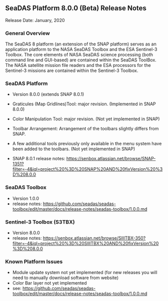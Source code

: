SeaDAS Platform 8.0.0 (Beta) Release Notes
--------------------------------

Release Date: January, 2020

### General Overview
The SeaDAS 8 platform (an extension of the SNAP platform) serves as an application platform to the NASA SeaDAS Toolbox 
and the ESA Sentinel-3 Toolbox.  The core elements of NASA SeaDAS science processing (both command line and GUI-based) 
are contained within the SeaDAS ToolBox. The NASA satellite mission file readers and the ESA processors for the 
Sentinel-3 missions are contained within the Sentinel-3 Toolbox.  


### SeaDAS Platform
* Version 8.0.0 (extends SNAP 8.0.1)

* Graticules (Map Gridlines)Tool: major revision.  (Implemented in SNAP 8.0.0)
* Color Manipulation Tool: major revision.  (Not yet implemented in SNAP)
* Toolbar Arrangement: Arrangement of the toolbars slightly differs from SNAP.  
* A few additional tools previously only available in the menu system have been added to the toolbars. (Not yet implemented in SNAP)

* SNAP 8.0.1 release notes: https://senbox.atlassian.net/browse/SNAP-1351?filter=-4&jql=project%20%3D%20SNAP%20AND%20fixVersion%20%3D%208.0.0


### SeaDAS Toolbox
* Version 1.0.0
* release notes: https://github.com/seadas/seadas-toolbox/edit/master/docs/release-notes/seadas-toolbox/1.0.0.md


### Sentinel-3 Toolbox (S3TBX)
* Version 8.0.0
* release notes: https://senbox.atlassian.net/browse/SIIITBX-350?filter=-4&jql=project%20%3D%20SIIITBX%20AND%20fixVersion%20%3D%208.0.0


### Known Platform Issues
* Module update system not yet implemented (for new releases you will need to manually download software from website)
* Color Bar layer not yet implemented
* see: https://github.com/seadas/seadas-toolbox/edit/master/docs/release-notes/seadas-toolbox/1.0.0.md


















